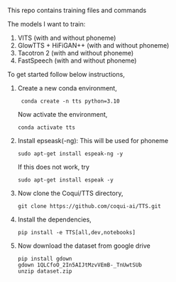 This repo contains training files and commands

The models I want to train:

1. VITS (with and without phoneme)
2. GlowTTS + HiFiGAN++ (with and without phoneme)
3. Tacotron 2 (with and without phoneme)
4. FastSpeech (with and without phoneme)

To get started follow below instructions,

1. Create a new conda environment, <br>
   ```
    conda create -n tts python=3.10
   ``` 
    Now activate the environment, <br>
    ```
   conda activate tts
    ```

3. Install epseask(-ng): This will be used for phoneme <br>
   ```
   sudo apt-get install espeak-ng -y
   ```
    If this does not work, try <br>
   ```
   sudo apt-get install espeak -y
   ```

5. Now clone the Coqui/TTS directory, <br>
    ```
   git clone https://github.com/coqui-ai/TTS.git
    ```

7. Install the dependencies, <br>
    ```
   pip install -e TTS[all,dev,notebooks]
    ```

9. Now download the dataset from google drive <br>
    ```
    pip install gdown
    gdown 1QLCfoO_2In5AIJtMzvVEmB-_TnUwtSUb
    unzip dataset.zip
    ```
